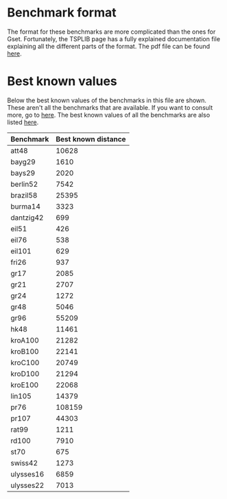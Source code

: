 # Benchmark format
The format for these benchmarks are more complicated than the ones for Gset. Fortunately, the TSPLIB page has a fully explained documentation file explaining all the different parts of the format.
The pdf file can be found [here](http://comopt.ifi.uni-heidelberg.de/software/TSPLIB95/tsp95.pdf).

# Best known values
Below the best known values of the benchmarks in this file are shown. These aren't all the benchmarks that are available. If you want to consult more, go to [here](http://comopt.ifi.uni-heidelberg.de/software/TSPLIB95/tsp/). The best known values of all the benchmarks are also listed [here](http://comopt.ifi.uni-heidelberg.de/software/TSPLIB95/STSP.html).

| **Benchmark** | **Best known distance** |
|---------------|--------------------|
att48 |10628
bayg29 |1610
bays29 |2020
berlin52 |7542
brazil58 |25395
burma14 |3323
dantzig42| 699
eil51 |426
eil76 |538
eil101 |629
fri26 |937
gr17 |2085
gr21 |2707
gr24 |1272
gr48 |5046
gr96 |55209
hk48 |11461
kroA100 |21282
kroB100 |22141
kroC100 |20749
kroD100 |21294
kroE100| 22068
lin105| 14379
pr76 |108159
pr107 |44303
rat99 |1211
rd100 |7910
st70 |675
swiss42 |1273
ulysses16| 6859
ulysses22 |7013